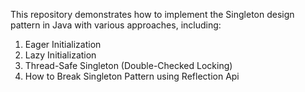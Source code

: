 This repository demonstrates how to implement the Singleton design pattern in Java with various approaches, including:

1. Eager Initialization
2. Lazy Initialization
3. Thread-Safe Singleton (Double-Checked Locking)
4. How to Break Singleton Pattern using Reflection Api
